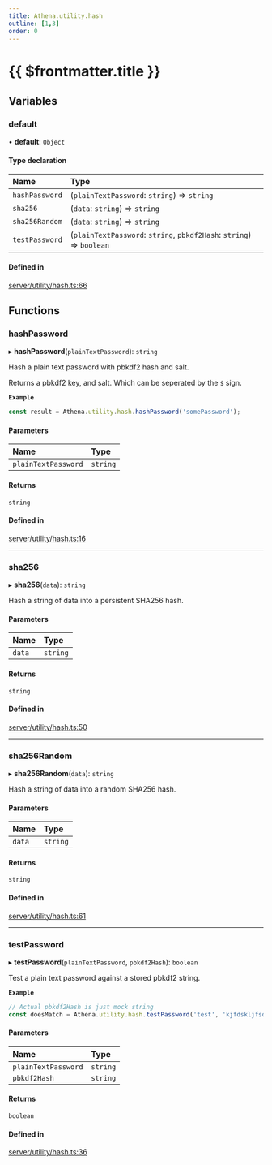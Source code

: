 ```yaml
---
title: Athena.utility.hash
outline: [1,3]
order: 0
---
```


# {{ $frontmatter.title }}


## Variables

### default

• **default**: `Object`

#### Type declaration

| Name | Type |
| :------ | :------ |
| `hashPassword` | (`plainTextPassword`: `string`) => `string` |
| `sha256` | (`data`: `string`) => `string` |
| `sha256Random` | (`data`: `string`) => `string` |
| `testPassword` | (`plainTextPassword`: `string`, `pbkdf2Hash`: `string`) => `boolean` |

#### Defined in

[server/utility/hash.ts:66](https://github.com/Stuyk/altv-athena/blob/627294b/src/core/server/utility/hash.ts#L66)

## Functions

### hashPassword

▸ **hashPassword**(`plainTextPassword`): `string`

Hash a plain text password with pbkdf2 hash and salt.

Returns a pbkdf2 key, and salt. Which can be seperated by the `$` sign.

**`Example`**

```ts
const result = Athena.utility.hash.hashPassword('somePassword');
```

#### Parameters

| Name | Type |
| :------ | :------ |
| `plainTextPassword` | `string` |

#### Returns

`string`

#### Defined in

[server/utility/hash.ts:16](https://github.com/Stuyk/altv-athena/blob/627294b/src/core/server/utility/hash.ts#L16)

___

### sha256

▸ **sha256**(`data`): `string`

Hash a string of data into a persistent SHA256 hash.

#### Parameters

| Name | Type |
| :------ | :------ |
| `data` | `string` |

#### Returns

`string`

#### Defined in

[server/utility/hash.ts:50](https://github.com/Stuyk/altv-athena/blob/627294b/src/core/server/utility/hash.ts#L50)

___

### sha256Random

▸ **sha256Random**(`data`): `string`

Hash a string of data into a random SHA256 hash.

#### Parameters

| Name | Type |
| :------ | :------ |
| `data` | `string` |

#### Returns

`string`

#### Defined in

[server/utility/hash.ts:61](https://github.com/Stuyk/altv-athena/blob/627294b/src/core/server/utility/hash.ts#L61)

___

### testPassword

▸ **testPassword**(`plainTextPassword`, `pbkdf2Hash`): `boolean`

Test a plain text password against a stored pbkdf2 string.

**`Example`**

```ts
// Actual pbkdf2Hash is just mock string
const doesMatch = Athena.utility.hash.testPassword('test', 'kjfdskljfsdkl$90jj0f10f21f1')
```

#### Parameters

| Name | Type |
| :------ | :------ |
| `plainTextPassword` | `string` |
| `pbkdf2Hash` | `string` |

#### Returns

`boolean`

#### Defined in

[server/utility/hash.ts:36](https://github.com/Stuyk/altv-athena/blob/627294b/src/core/server/utility/hash.ts#L36)
